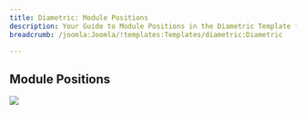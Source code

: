 ```yaml
---
title: Diametric: Module Positions
description: Your Guide to Module Positions in the Diametric Template for Joomla
breadcrumb: /joomla:Joomla/!templates:Templates/diametric:Diametric

---
```


Module Positions
-----
![][positions]

[positions]: assets/positions.jpg